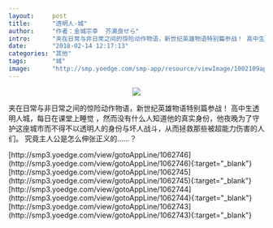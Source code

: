 ```yaml
---
layout:     post
title:      "透明人·城"
author:     "作者：金城宗幸  芥濑良せら"
intro:      "夹在日常与非日常之间的惊险动作物语，新世纪英雄物语特别篇参战！ 高中生透明人城，每日在课堂上睡觉 ，然而没有什么人知道他的真实身份，他夜晚为了守护这座城市而不得不以透明人的身份与坏人战斗，从而拯救那些被超能力伤害的人们。 究竟主人公是怎么伸张正义的……？"
date:       "2018-02-14 12:17:13"
categories: "其他"
tags:       "城"
image:      "http://smp.yoedge.com/smp-app/resource/viewImage/1002109appline.png"
---
```

<div style="text-align: center">
<p><img src="http://smp.yoedge.com/smp-app/resource/viewImage/1002109appline.png"/></p>
</div>
<p class="post-meta">
<span>夹在日常与非日常之间的惊险动作物语，新世纪英雄物语特别篇参战！ 高中生透明人城，每日在课堂上睡觉 ，然而没有什么人知道他的真实身份，他夜晚为了守护这座城市而不得不以透明人的身份与坏人战斗，从而拯救那些被超能力伤害的人们。 究竟主人公是怎么伸张正义的……？</span>
</p>
[http://smp3.yoedge.com/view/gotoAppLine/1062746](http://smp3.yoedge.com/view/gotoAppLine/1062746){:target="_blank"}
[http://smp3.yoedge.com/view/gotoAppLine/1062745](http://smp3.yoedge.com/view/gotoAppLine/1062745){:target="_blank"}
[http://smp3.yoedge.com/view/gotoAppLine/1062744](http://smp3.yoedge.com/view/gotoAppLine/1062744){:target="_blank"}
[http://smp3.yoedge.com/view/gotoAppLine/1062743](http://smp3.yoedge.com/view/gotoAppLine/1062743){:target="_blank"}


